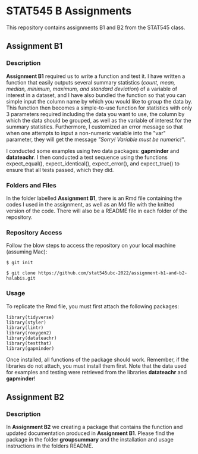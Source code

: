 # STAT545 B Assignments 

This repository contains assignments B1 and B2 from the STAT545 class. 

## Assignment B1

### Description
**Assignment B1** required us to write a function and test it. I have written a function that easily outputs several summary statistics (*count, mean, median, minimum, maximum, and standard deviation*) of a variable of interest in a dataset, and I have also bundled the function so that you can simple input the column name by which you would like to group the data by. This function then becomes a simple-to-use function for statistics with only 3 parameters required including the data you want to use, the column by which the data should be grouped, as well as the variable of interest for the summary statistics. Furthermore, I customized an error message so that when one attempts to input a non-numeric variable into the "var" parameter, they will get the message *"Sorry! Variable must be numeric!"*.

I conducted some examples using two data packages: **gapminder** and **datateachr**. I then conducted a test sequence using the functions expect_equal(), expect_identical(), expect_error(), and expect_true() to ensure that all tests passed, which they did.

### Folders and Files

In the folder labelled **Assignment B1**, there is an Rmd file containing the codes I used in the assignment, as well as an Md file with the knitted version of the code. There will also be a README file in each folder of the repository.

### Repository Access

Follow the blow steps to access the repository on your local machine (assuming Mac):

```{r}
$ git init
```

```{r}
$ git clone https://github.com/stat545ubc-2022/assignment-b1-and-b2-halabis.git
```


### Usage

To replicate the Rmd file, you must first attach the following packages:

```{r}
library(tidyverse)
library(styler)
library(lintr)
library(roxygen2)
library(datateachr)
library(testthat)
library(gapminder)
```

Once installed, all functions of the package should work. Remember, if the libraries do not attach, you must install them first. Note that the data used for examples and testing were retrieved from the libraries **datateachr** and **gapminder**!

## Assignment B2

### Description

In **Assignment B2** we creating a package that contains the function and updated documentation produced in **Assignment B1**. Please find the package in the folder **groupsummary** and the installation and usage instructions in the folders README.
